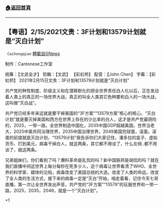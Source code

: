 ###  [:house:返回首頁](https://github.com/ourhimalayas/txt)
---

## 【粤语】2/15/2021文贵：3F计划和13579计划就是“灭白计划”
` Caihongqiao` [轉載自GNews](https://gnews.org/zh-hans/913910/)

制作：Cantonese工作室


统筹：【文武全才】 剪輯：【文武】 【彩虹桥】 配音：【John Chen】 字幕：【彩虹桥】
2021年2月15日文贵：3F计划和13579计划就是“灭白计划”

共产党的种性制度、阶级主义和在潜移默化的把全世界责任白人化以后，正在发动着人类上的真正的一场世界大战，真正的叫全人类其它色种要和白人的一场大战，这叫做“灭白战”。

共产党已经多年来这就是要干掉美国的“3F方案”“13579方案”核心的核心。“灭白计划”就是要灭掉美国和西方在世界上存在的少比率的白人，这才是共产党最阴险的，2025，一带一路，全世界制造中国化，2035中国GDP超越美国，世界当老大，2025中美共同治理世界，2035中国治理世界，2049美国完球蛋，滚蛋。滚蛋的前提就是灭白计划，“13579计划”我告诉你们大家记住，潘多拉的盒子、虚拟货币、打到美元，病毒干掉白人，就这两条，其它都不用谈了，什么左倾..都不用谈了，就这两条。

兄弟姐妹们，你们看到了吗？爆料革命是乱侃的吗？新中国联邦是胡侃的吗？就在我们直播中间这世界上每分每秒在死多少人，这个病毒让世界看清了WHO、全世界的科学家、媒体的沦陷，病毒改变了美国总统的大选，改变了人类的命运，改变了全人类的生活方式，接下来的病毒一定是“灭白”开始，咱走着看，记住今天七哥直播，第一次让全世界发出声音，共产党的“3F方案”“13579”的征服世界和一带一路，2025，2035，2049，就是一个“灭白计划”。

+1
